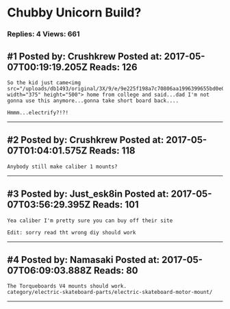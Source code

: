# Chubby Unicorn Build?

### Replies: 4 Views: 661

## \#1 Posted by: Crushkrew Posted at: 2017-05-07T00:19:19.205Z Reads: 126

```
So the kid just came<img src="/uploads/db1493/original/3X/9/e/9e225f198a7c70806aa1996399655bd0e02d5273.jpg" width="375" height="500"> home from college and said...dad I'm not gonna use this anymore...gonna take short board back....

Hmmm...electrify?!?!
```

---
## \#2 Posted by: Crushkrew Posted at: 2017-05-07T01:04:01.575Z Reads: 118

```
Anybody still make caliber 1 mounts?
```

---
## \#3 Posted by: Just_esk8in Posted at: 2017-05-07T03:56:29.395Z Reads: 101

```
Yea caliber I'm pretty sure you can buy off their site

Edit: sorry read tht wrong diy should work
```

---
## \#4 Posted by: Namasaki Posted at: 2017-05-07T06:09:03.888Z Reads: 80

```
The Torqueboards V4 mounts should work.
category/electric-skateboard-parts/electric-skateboard-motor-mount/
```

---
